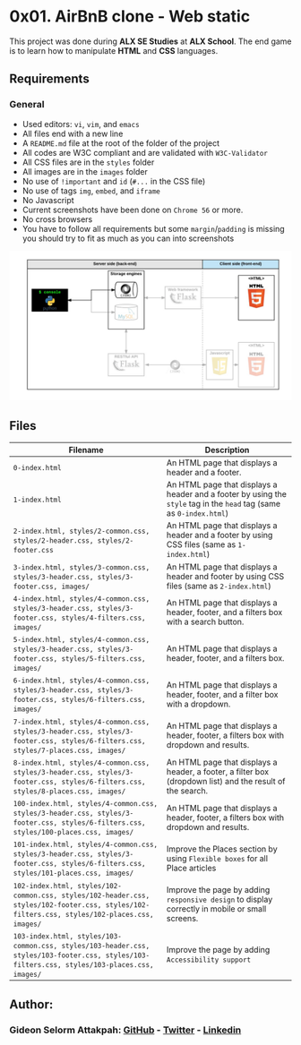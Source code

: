# 0x01. AirBnB clone - Web static

This project was done during **ALX SE Studies** at **ALX School**. The end game is to learn how to manipulate **HTML** and **CSS** languages.

## Requirements
### General
* Used editors: `vi`, `vim`, and `emacs`
* All files end with a new line
* A `README.md` file at the root of the folder of the project
* All codes are W3C compliant and are validated with `W3C-Validator`
* All CSS files are in the `styles` folder
* All images are in the `images` folder
* No use of `!important` and `id` (`#...` in the CSS file)
* No use of tags `img`, `embed`, and `iframe`
* No Javascript
* Current screenshots have been done on `Chrome 56` or more.
* No cross browsers
* You have to follow all requirements but some `margin`/`padding` is missing you should try to fit as much as you can into screenshots

![hbnb_step1](./image/hbnb_step1.png)

## Files
| Filename | Description |
| -------- | ----------- |
| `0-index.html` | An HTML page that displays a header and a footer. |
| `1-index.html` | An HTML page that displays a header and a footer by using the `style` tag in the `head` tag (same as `0-index.html`) |
| `2-index.html, styles/2-common.css, styles/2-header.css, styles/2-footer.css` | An HTML page that displays a header and a footer by using CSS files (same as `1-index.html`) |
| `3-index.html, styles/3-common.css, styles/3-header.css, styles/3-footer.css, images/` | An HTML page that displays a header and footer by using CSS files (same as `2-index.html`) |
| `4-index.html, styles/4-common.css, styles/3-header.css, styles/3-footer.css, styles/4-filters.css, images/` | An HTML page that displays a header, footer, and a filters box with a search button. |
| `5-index.html, styles/4-common.css, styles/3-header.css, styles/3-footer.css, styles/5-filters.css, images/` | An HTML page that displays a header, footer, and a filters box. |
| `6-index.html, styles/4-common.css, styles/3-header.css, styles/3-footer.css, styles/6-filters.css, images/` | An HTML page that displays a header, footer, and a filter box with a dropdown. |
| `7-index.html, styles/4-common.css, styles/3-header.css, styles/3-footer.css, styles/6-filters.css, styles/7-places.css, images/` | An HTML page that displays a header, footer, a filters box with dropdown and results. |
| `8-index.html, styles/4-common.css, styles/3-header.css, styles/3-footer.css, styles/6-filters.css, styles/8-places.css, images/` | An HTML page that displays a header, a footer, a filter box (dropdown list) and the result of the search. |
| `100-index.html, styles/4-common.css, styles/3-header.css, styles/3-footer.css, styles/6-filters.css, styles/100-places.css, images/` | An HTML page that displays a header, footer, a filters box with dropdown and results. |
| `101-index.html, styles/4-common.css, styles/3-header.css, styles/3-footer.css, styles/6-filters.css, styles/101-places.css, images/` | Improve the Places section by using `Flexible boxes` for all Place articles |
| `102-index.html, styles/102-common.css, styles/102-header.css, styles/102-footer.css, styles/102-filters.css, styles/102-places.css, images/` | Improve the page by adding `responsive design` to display correctly in mobile or small screens. |
| `103-index.html, styles/103-common.css, styles/103-header.css, styles/103-footer.css, styles/103-filters.css, styles/103-places.css, images/` | Improve the page by adding `Accessibility support` |

## Author:
### Gideon Selorm Attakpah: [GitHub](https://github.com/iamgideonchrist) - [Twitter](https://twitter.com/iamgideonchrist) - [Linkedin](https://www.linkedin.com/in/iamgideonchrist/)
